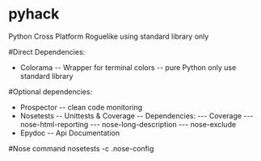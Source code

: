 # pyhack
Python Cross Platform Roguelike using standard library only

#Direct Dependencies:
 * Colorama
 -- Wrapper for terminal colors
 -- pure Python only use standard library

#Optional dependencies:
 * Prospector
 -- clean code monitoring
 * Nosetests
 -- Unittests & Coverage
 -- Dependencies:
 --- Coverage
 --- nose-html-reporting
 --- nose-long-description
 --- nose-exclude
 * Epydoc
 -- Api Documentation

 #Nose command
 nosetests -c .nose-config